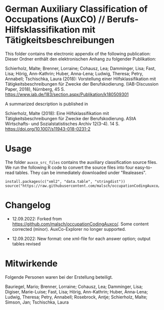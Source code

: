 # German Auxiliary Classification of Occupations (AuxCO) // Berufs-Hilfsklassifikation mit Tätigkeitsbeschreibungen

This folder contains the electronic appendix of the following publication:
Dieser Ordner enthält den elektronischen Anhang zu folgender Publikation:

Schierholz, Malte; Brenner, Lorraine; Cohausz, Lea; Damminger, Lisa; Fast, Lisa; Hörig, Ann-Kathrin; Huber, Anna-Lena; Ludwig, Theresa; Petry, Annabell; Tschischka, Laura (2018):
 Vorstellung einer Hilfsklassifikation mit Tätigkeitsbeschreibungen für Zwecke der Berufskodierung.
 (IAB-Discussion Paper, 2018), Nürnberg, 45 S. https://www.iab.de/183/section.aspx/Publikation/k180509301

A summarized description is published in

Schierholz, Malte (2018): Eine Hilfsklassifikation mit Tätigkeitsbeschreibungen für Zwecke der Berufskodierung. AStA Wirtschafts- und Sozialstatistisches Archiv 12(3-4). 14 S. https://doi.org/10.1007/s11943-018-0231-2

# Usage
The folder ```auxco_src_files``` contains the auxiliary classification source files. We run the following R code to convert the source files into four easy-to-read tables. They can be immediately downloaded under "Realeases".

```
install.packages(c("xml2", "data.table", "stringdist"))
source("https://raw.githubusercontent.com/malsch/occupationCodingAuxco/master/generate_CSVs.R")
```

# Changelog

* 12.09.2022: Forked from https://github.com/malsch/occupationCodingAuxco/. Some content corrected (minor). AuxCo-Explorer no longer supported.

* 12.09.2022: New format: one xml-file for each answer option; output tables revised

# Mitwirkende
Folgende Personen waren bei der Erstellung beteiligt.

Bauriegel, Mario; Brenner, Lorraine; Cohausz, Lea; Damminger, Lisa; Digiser, Marie-Luise; Fast, Lisa; Hörig, Ann-Kathrin; Huber, Anna-Lena; Ludwig, Theresa; Petry, Annabell; Rosebrock, Antje; Schierholz, Malte; Simson, Jan; Tschischka, Laura

